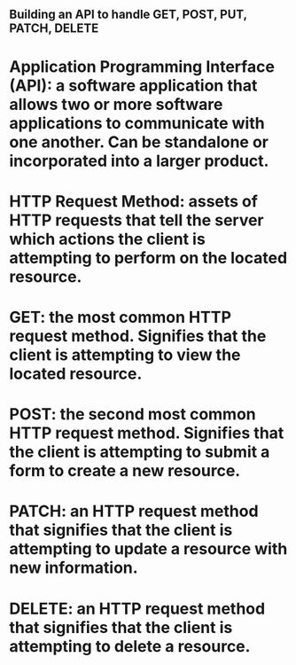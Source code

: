  ## Building an API to handle GET, POST, PUT, PATCH, DELETE

 # Application Programming Interface (API): a software application that allows two or more software applications to communicate with one another. Can be standalone or incorporated into a larger product.
 
# HTTP Request Method: assets of HTTP requests that tell the server which actions the client is attempting to perform on the located resource.

# GET: the most common HTTP request method. Signifies that the client is attempting to view the located resource.

# POST: the second most common HTTP request method. Signifies that the client is attempting to submit a form to create a new resource.

# PATCH: an HTTP request method that signifies that the client is attempting to update a resource with new information.

# DELETE: an HTTP request method that signifies that the client is attempting to delete a resource.
